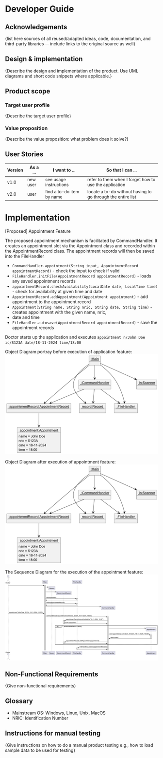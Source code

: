 # Developer Guide

## Acknowledgements

{list here sources of all reused/adapted ideas, code, documentation, and third-party libraries -- include links to the original source as well}

## Design & implementation

{Describe the design and implementation of the product. Use UML diagrams and short code snippets where applicable.}


## Product scope
### Target user profile

{Describe the target user profile}

### Value proposition

{Describe the value proposition: what problem does it solve?}

## User Stories

|Version| As a ... | I want to ... | So that I can ...|
|--------|----------|---------------|------------------|
|v1.0|new user|see usage instructions|refer to them when I forget how to use the application|
|v2.0|user|find a to-do item by name|locate a to-do without having to go through the entire list|

# Implementation

[Proposed] Appointment Feature

The proposed appointment mechanism is facilitated by CommandHandler. It creates an appointment slot via the Appointment 
class and recorded within the AppointmentRecord class. The appointment records will then be saved into the FileHandler

- `CommandHandler.appointment(String input, AppointmentRecord appointmentRecord)` - check the input to check if valid
- `FileHandler.initFile(AppointmentRecord appointmentRecord)` - loads any saved appointment records
- `appointmentRecord.checkAvailability(LocalDate date, LocalTime time)` - check for availability at given time and date
- `AppointmentRecord.addAppointment(Appointment appointment)` - add appointment to the appointment record
- `Appointment(String name, String nric, String date, String time)` - creates appointment with the given name, nric,
- date and time
- `FileHandler.autosave(AppointmentRecord appointmentRecord)` - save the appointment records
  

Doctor starts up the application and executes `appointment n/John Doe ic/S123A date/18-11-2024 time/18:00`

Object Diagram portray before execution of application feature:
![img.png](BeforeExecutionOD.png)

Object Diagram after execution of appointment feature:
![img.png](AfterExecutionOD.png)

The Sequence Diagram for the execution of the appointment feature:
![img.png](NewAppointmentSD.png)

## Non-Functional Requirements

{Give non-functional requirements}

## Glossary

- Mainstream OS: Windows, Linux, Unix, MacOS
- NRIC: Identification Number

## Instructions for manual testing

{Give instructions on how to do a manual product testing e.g., how to load sample data to be used for testing}
